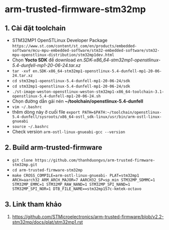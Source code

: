 # arm-trusted-firmware-stm32mp

## 1. Cài đặt toolchain
- STM32MP1 OpenSTLinux Developer Package `https://www.st.com/content/st_com/en/products/embedded-software/mcu-mpu-embedded-software/stm32-embedded-software/stm32-mpu-openstlinux-distribution/stm32mp1dev.html`
- Chọn **Yocto SDK** để download *en.SDK-x86_64-stm32mp1-openstlinux-5.4-dunfell-mp1-20-06-24.tar.xz*
- `tar -xvf en.SDK-x86_64-stm32mp1-openstlinux-5.4-dunfell-mp1-20-06-24.tar.xz`
- `cd stm32mp1-openstlinux-5.4-dunfell-mp1-20-06-24/sdk`
- `cd stm32mp1-openstlinux-5.4-dunfell-mp1-20-06-24/sdk`
- `./st-image-weston-openstlinux-weston-stm32mp1-x86_64-toolchain-3.1-openstlinux-5.4-dunfell-mp1-20-06-24.sh`
- Chọn đường dẫn gải nén **~/toolchain/openstlinux-5.4-dunfell**
- `vim ~/.bashrc`
- thêm dòng này ở cuối file `export PATH=$PATH:~/toolchain/openstlinux-5.4-dunfell/sysroots/x86_64-ostl_sdk-linux/usr/bin/arm-ostl-linux-gnueabi`
- `source ~/.bashrc`
- Check version `arm-ostl-linux-gnueabi-gcc --version`

## 2. Build arm-trusted-firmware
- `git clone https://github.com/thanhduongvs/arm-trusted-firmware-stm32mp.git`
- `cd arm-trusted-firmware-stm32mp`
- `make CROSS_COMPILE=arm-ostl-linux-gnueabi- PLAT=stm32mp1 ARCH=aarch32 ARM_ARCH_MAJOR=7 AARCH32_SP=sp_min STM32MP_SDMMC=1 STM32MP_EMMC=1 STM32MP_RAW_NAND=1 STM32MP_SPI_NAND=1 STM32MP_SPI_NOR=1 DTB_FILE_NAME==stm32mp157c-kmtek-octavo`

## 3. Link tham khảo
1. https://github.com/STMicroelectronics/arm-trusted-firmware/blob/v2.2-stm32mp/docs/plat/stm32mp1.rst